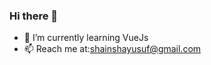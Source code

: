 ### Hi there 👋

- 🌱 I’m currently learning  VueJs
- 📫 Reach me at:shainshayusuf@gmail.com

<!--
**shainshayusuf/shainshayusuf** is a ✨ _special_ ✨ repository because its `README.md` (this file) appears on your GitHub profile.

Here are some ideas to get you started:

- 🔭 I’m currently working on ...

- 👯 I’m looking to collaborate on ...
- 🤔 I’m looking for help with ...
- 💬 Ask me about ...

- 😄 Pronouns: ...
- ⚡ Fun fact: ...
-->
